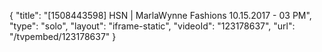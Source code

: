 {
    "title": "[1508443598] HSN | MarlaWynne Fashions 10.15.2017 - 03 PM",
    "type": "solo",
    "layout": "iframe-static",
    "videoId": "123178637",
    "url": "\/tvpembed\/123178637"
}